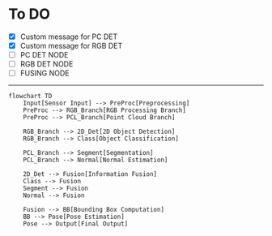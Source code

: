 # To DO
- [x] Custom message for PC DET
- [x] Custom message for RGB DET
- [ ] PC DET NODE
- [ ] RGB DET NODE
- [ ] FUSING NODE
---
```mermaid
flowchart TD
    Input[Sensor Input] --> PreProc[Preprocessing]
    PreProc --> RGB_Branch[RGB Processing Branch]
    PreProc --> PCL_Branch[Point Cloud Branch]
    
    RGB_Branch --> 2D_Det[2D Object Detection]
    RGB_Branch --> Class[Object Classification]
    
    PCL_Branch --> Segment[Segmentation]
    PCL_Branch --> Normal[Normal Estimation]
    
    2D_Det --> Fusion[Information Fusion]
    Class --> Fusion
    Segment --> Fusion
    Normal --> Fusion
    
    Fusion --> BB[Bounding Box Computation]
    BB --> Pose[Pose Estimation]
    Pose --> Output[Final Output]
```
